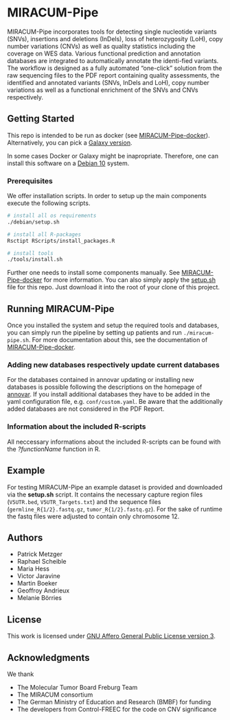 # MIRACUM-Pipe

MIRACUM-Pipe incorporates tools for detecting single nucleotide variants (SNVs), insertions and deletions (InDels), loss of heterozygosity (LoH), copy number variations (CNVs) as well as quality statistics including the coverage on WES data. Various functional prediction and annotation databases are integrated to automatically annotate the identi-fied variants. The workflow is designed as a fully automated “one-click” solution from the raw sequencing files to the PDF report containing quality assessments, the identified and annotated variants (SNVs, InDels and LoH), copy number variations as well as a functional enrichment of the SNVs and CNVs respectively.

## Getting Started

This repo is intended to be run as docker (see [MIRACUM-Pipe-docker]()). Alternatively, you can pick a [Galaxy version]().

In some cases Docker or Galaxy might be inapropriate. Therefore, one can install this software on a [Debian 10](https://www.debian.org/) system.

### Prerequisites

We offer installation scripts. In order to setup up the main components execute the following scripts.

```bash
# install all os requirements
./debian/setup.sh

# install all R-packages
Rsctipt RScripts/install_packages.R

# install tools
./tools/install.sh
```

Further one needs to install some components manually. See [MIRACUM-Pipe-docker]() for more information.
You can also simply apply the [setup.sh]() file for this repo. Just download it into the root of your clone of this project.

## Running MIRACUM-Pipe

Once you installed the system and setup the required tools and databases, you can simply run the pipeline by setting up patients and run `./miracum-pipe.sh`. For more documentation about this, see the documentation of [MIRACUM-Pipe-docker]().

### Adding new databases respectively update current databases

For the databases contained in annovar updating or installing new databases is possible following the descriptions on the homepage of [annovar](http://annovar.openbioinformatics.org/en/latest/user-guide/). If you install additional databases they have to be added in the yaml configuration file, e.g. `conf/custom.yaml`. Be aware that the additionally added databases are not considered in the PDF Report.

### Information about the included R-scripts

All neccessary informations about the included R-scripts can be found with the *?functionName* function in R.

## Example

For testing MIRACUM-Pipe an example dataset is provided and downloaded via the **setup.sh** script. It contains the necessary capture region files (`V5UTR.bed`, `V5UTR_Targets.txt`) and the sequence files (`germline_R{1/2}.fastq.gz`, `tumor_R{1/2}.fastq.gz`). For the sake of runtime the fastq files were adjusted to contain only chromosome 12.

## Authors

* Patrick Metzger
* Raphael Scheible
* Maria Hess
* Victor Jaravine
* Martin Boeker
* Geoffroy Andrieux
* Melanie Börries

## License

This work is licensed under [GNU Affero General Public License version 3](https://opensource.org/licenses/AGPL-3.0).

## Acknowledgments

We thank

* The Molecular Tumor Board Freburg Team
* The MIRACUM consortium
* The German Ministry of Education and Research (BMBF) for funding
* The developers from Control-FREEC for the code on CNV significance
